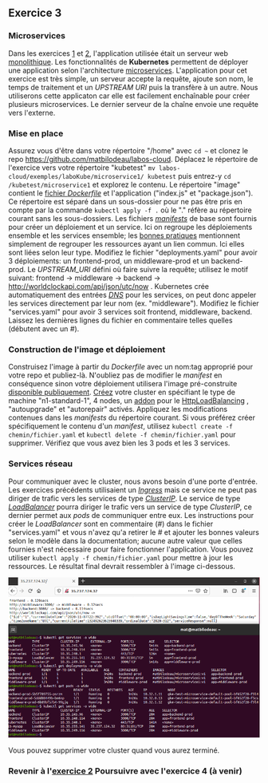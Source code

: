 ## Exercice 3

### Microservices
Dans les exercices [1][0] et [2][1], l'application utilisée était un serveur web [monolithique][3]. Les fonctionnalités de **Kubernetes** permettent de déployer une application selon l'architecture [microservices][4]. L'application pour cet exercice est très simple, un serveur accepte la requête, ajoute son nom, le temps de traitement et un _UPSTREAM URI_ puis la transfère à un autre. Nous utiliserons cette applicaton car elle est facilement enchaînable pour créer plusieurs microservices. Le dernier serveur de la chaîne envoie une requête vers l'externe.

### Mise en place
Assurez vous d'être dans votre répertoire "/home" avec `cd ~` et clonez le repo https://github.com/matbilodeau/labos-cloud. Déplacez le répertoire de l'exercice vers votre répertoire "kubetest" `mv labos-cloud/exemples/laboKube/microservice1/ kubetest` puis entrez-y `cd /kubetest/microservice1` et explorez le contenu. Le répertoire "image" contient le [fichier _Dockerfile_][5] et l'application ("index.js" et "package.json"). Ce répertoire est séparé dans un sous-dossier pour ne pas être pris en compte par la commande `kubectl apply -f .` où le "." réfère au répertoire courant sans les sous-dossiers. Les fichiers _[manifests][1]_ de base sont fournis pour créer un déploiement et un service. Ici on regroupe les déploiements ensemble et les services ensemble; les [bonnes pratiques][6] mentionnent simplement de regrouper les ressources ayant un lien commun. Ici elles sont liées selon leur type. Modifiez le fichier "deployments.yaml" pour avoir 3 déploiements: un frontend-prod, un middleware-prod et un backend-prod. Le _UPSTREAM_URI_ défini où faire suivre la requête; utilisez le motif suivant:  frontend -> middleware -> backend -> http://worldclockapi.com/api/json/utc/now . Kubernetes crée automatiquement des entrées _[DNS][7]_ pour les services, on peut donc appeler les services directement par leur nom (ex. "middleware"). Modifiez le fichier "services.yaml" pour avoir 3 services soit frontend, middleware, backend. Laissez les dernières lignes du fichier en commentaire telles quelles (débutent avec un _#_).

### Construction de l'image et déploiement
Construisez l'image à partir du _Dockerfile_ avec un nom:tag approprié pour votre repo et publiez-là. N'oubliez pas de modifier le _manifest_ en conséquence sinon votre déploiement utilisera l'image pré-construite [disponible publiquement][8]. [Créez][9] votre cluster en spécifiant le type de machine "n1-standard-1", 4 nodes, un [addon][10] pour le [HttpLoadBalancing][11] , "autoupgrade" et "autorepair" activés. Appliquez les modifications contenues dans les _manifests_ du répertoire courant. Si vous préférez créer spécifiquement le contenu d'un _manifest_, utilisez `kubectl create -f chemin/fichier.yaml` et `kubectl delete -f chemin/fichier.yaml` pour supprimer. Vérifiez que vous avez bien les 3 pods et les 3 services.

### Services réseau
Pour communiquer avec le cluster, nous avons besoin d'une porte d'entrée. Les exercices précédents utilisaient un _[Ingress][12]_ mais ce service ne peut pas diriger de trafic vers les services de type _[ClusterIP][13]_. Le service de type _[LoadBalancer][14]_ pourra diriger le trafic vers un service de type _ClusterIP_, ce dernier permet aux _pods_ de communiquer entre eux. Les instructions pour créer le _LoadBalancer_ sont en commentaire (_#_) dans le fichier "services.yaml" et vous n'avez qu'a retirer le _#_ et ajouter les bonnes valeurs selon le modèle dans la documentation; aucune autre valeur que celles fournies n'est nécessaire pour faire fonctionner l'application. Vous pouvez utiliser `kubectl apply -f chemin/fichier.yaml` pour mettre à jour les ressources. Le résultat final devrait ressembler à l'image ci-dessous.

![microservices][img0]

Vous pouvez supprimer votre cluster quand vous aurez terminé.


### Revenir à l'[exercice 2][1]                  Poursuivre avec l'exercice 4 (à venir)

[0]: ./laboKube0.html
[1]: ./laboKube1.html

[3]: https://fr.wikipedia.org/wiki/Application_monolithe
[4]: https://fr.wikipedia.org/wiki/Microservices
[5]: ./laboDocker2.html
[6]: https://kubernetes.io/docs/concepts/configuration/overview/
[7]: https://kubernetes.io/fr/docs/concepts/services-networking/dns-pod-service/
[8]: https://hub.docker.com/repository/docker/matbilodeau/microservice1
[9]: https://cloud.google.com/sdk/gcloud/reference/container/clusters/create
[10]: https://cloud.google.com/sdk/gcloud/reference/container/clusters/create#--addons
[11]: https://cloud.google.com/kubernetes-engine/docs/reference/rest/v1/projects.locations.clusters#Cluster.AddonsConfig
[12]: https://kubernetes.io/fr/docs/concepts/services-networking/ingress/
[13]: https://kubernetes.io/fr/docs/concepts/services-networking/service/#publishing-services-service-types
[14]: https://kubernetes.io/docs/concepts/services-networking/service/#loadbalancer


[img0]: ./img/kube/kube3-0.png "microservices"
